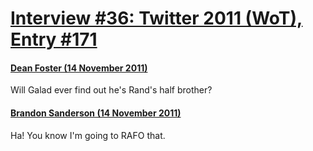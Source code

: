 # [Interview #36: Twitter 2011 (WoT), Entry #171](https://www.theoryland.com/intvmain.php?i=36#171)

#### [Dean Foster (14 November 2011)](http://twitter.com/cosmicshore/status/136141338436571137)

Will Galad ever find out he's Rand's half brother?

#### [Brandon Sanderson (14 November 2011)](http://twitter.com/BrandSanderson/status/136141942546378752)

Ha! You know I'm going to RAFO that.


